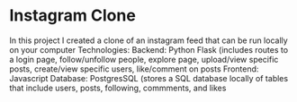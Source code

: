 # Instagram Clone
In this project I created a clone of an instagram feed that can be run locally on your computer
Technologies:
  Backend: Python Flask (includes routes to a login page, follow/unfollow people, explore page, upload/view specific posts, create/view specific users, like/comment on posts
  Frontend: Javascript
  Database: PostgresSQL (stores a SQL database locally of tables that include users, posts, following, commments, and likes

